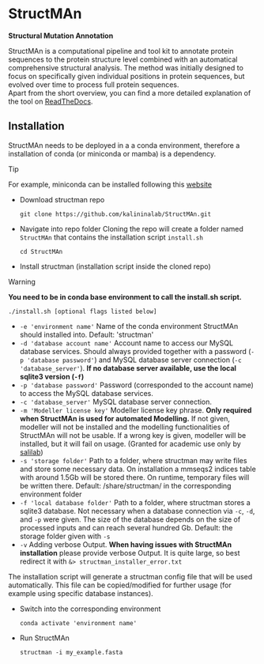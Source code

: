 # StructMAn

**Structural Mutation Annotation**

StructMAn is a computational pipeline and tool kit to annotate protein sequences to the protein structure level combined with an automatical comprehensive structural analysis. The method was initially designed to focus on specifically given individual positions in protein sequences, but evolved over time to process full protein sequences.  \
Apart from the short overview, you can find a more detailed explanation of the tool on 
[ReadTheDocs](https://structman.readthedocs.io/en/main/). 

## Installation

StructMAn needs to be deployed in a a conda environment, therefore a installation of conda (or miniconda or mamba) is a dependency.
>[!TIP]
>For example, miniconda can be installed following this [website](https://docs.anaconda.com/miniconda/miniconda-install/)

* Download structman repo
  ```
  git clone https://github.com/kalininalab/StructMAn.git
  ```
* Navigate into repo folder
  Cloning the repo will create a folder named `StructMAn` that contains the installation script `install.sh`
  ```
  cd StructMAn
  ```

* Install structman (installation script inside the cloned repo)


>[!WARNING]
>**You need to be in conda base environment to call the install.sh script.**
  
  ```
  ./install.sh [optional flags listed below]
  ```
  * `-e 'environment name'` Name of the conda environment StructMAn should installed into. Default: 'structman'
  * `-d 'database account name'` Account name to access our MySQL database services. Should always provided together with a password (`-p 'database password'`) and MySQL database server connection (`-c 'database_server'`). **If no database server available, use the local sqlite3 version (`-f`)**
  * `-p 'database password'` Password (corresponded to the account name) to access the MySQL database services.
  * `-c 'database_server'` MySQL database server connection.
  * `-m 'Modeller license key'` Modeller license key phrase. **Only required when StructMAn is used for automated Modelling.** If not given, modeller will not be installed and the modelling functionalities of StructMAn will not be usable. If a wrong key is given, modeller will be installed, but it will fail on usage. (Granted for academic use only by [salilab](https://salilab.org/modeller/))
  * `-s 'storage folder'` Path to a folder, where structman may write files and store some necessary data. On installation a mmseqs2 indices table with around 1.5Gb will be stored there. On runtime, temporary files will be written there. Default: /share/structman/ in the corresponding environment folder
  * `-f 'local database folder'` Path to a folder, where structman stores a sqlite3 database. Not necessary when a database connection via `-c`, `-d`, and `-p` were given. The size of the database depends on the size of processed inputs and can reach several hundred Gb. Default: the storage folder given with `-s`
  * `-v` Adding verbose Output. **When having issues with StructMAn installation** please provide verbose Output. It is quite large, so best redirect it with `&> structman_installer_error.txt`

 The installation script will generate a structman config file that will be used automatically. This file can be copied/modified for further usage (for example using specific database instances).

 * Switch into the corresponding environment
   ```
   conda activate 'environment name'
   ```
 * Run StructMAn
   ```
   structman -i my_example.fasta
   ```
